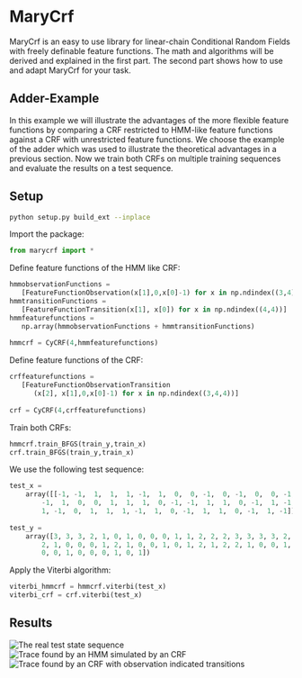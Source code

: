 # MaryCrf
MaryCrf is an easy to use library for linear-chain Conditional Random Fields
with freely definable feature functions. The math and algorithms will be derived
and explained in the first part. The second part shows how to use and adapt MaryCrf for your task.

## Adder-Example
In this example we will illustrate the advantages of the more flexible feature
functions by comparing a CRF restricted to HMM-like feature functions
against a CRF with unrestricted feature functions. We choose the example of the
adder which was used to illustrate the theoretical advantages in a previous
section. Now we train both CRFs on multiple training sequences and evaluate the
results on a test sequence.

## Setup
```bash
python setup.py build_ext --inplace
```

Import the package:
```python
from marycrf import *
```

Define feature functions of the HMM like CRF:
```python
hmmobservationFunctions = 
   [FeatureFunctionObservation(x[1],0,x[0]-1) for x in np.ndindex((3,4))] 
hmmtransitionFunctions =
   [FeatureFunctionTransition(x[1], x[0]) for x in np.ndindex((4,4))]
hmmfeaturefunctions = 
   np.array(hmmobservationFunctions + hmmtransitionFunctions)
   
hmmcrf = CyCRF(4,hmmfeaturefunctions)

```

Define feature functions of the CRF:
```python
crffeaturefunctions = 
   [FeatureFunctionObservationTransition
      (x[2], x[1],0,x[0]-1) for x in np.ndindex((3,4,4))]
      
crf = CyCRF(4,crffeaturefunctions)

```

Train both CRFs:
```python
hmmcrf.train_BFGS(train_y,train_x)
crf.train_BFGS(train_y,train_x)
```

We use the following test sequence:
```python
test_x =
    array([[-1, -1,  1,  1,  1, -1,  1,  0,  0, -1,  0, -1,  0,  0, -1, -1, -1,
        -1,  1,  0,  0,  1,  1,  1,  0, -1, -1,  1,  1,  0, -1,  1, -1, -1,
        1, -1,  0,  1,  1,  1, -1,  1,  0, -1,  1,  1,  0, -1,  1, -1]])
 
test_y =
    array([3, 3, 3, 2, 1, 0, 1, 0, 0, 0, 1, 1, 2, 2, 2, 3, 3, 3, 3, 2, 2,
        2, 1, 0, 0, 0, 1, 2, 1, 0, 0, 1, 0, 1, 2, 1, 2, 2, 1, 0, 0, 1,
        0, 0, 1, 0, 0, 0, 1, 0, 1])
```

Apply the Viterbi algorithm:
```python
viterbi_hmmcrf = hmmcrf.viterbi(test_x)
viterbi_crf = crf.viterbi(test_x)
```

## Results
![The real test state sequence](https://github.com/napster2202/MaryCrf/blob/master/docs/real_1.png "The real test state sequence")
![Trace found by an HMM simulated by an CRF](https://github.com/napster2202/MaryCrf/blob/master/docs/hmm_1.png "Trace found by an HMM simulated by an CRF")
![Trace found by an CRF with observation indicated transitions](https://github.com/napster2202/MaryCrf/blob/master/docs/crf_1.png "Trace found by an CRF with observation indicated transitions")

